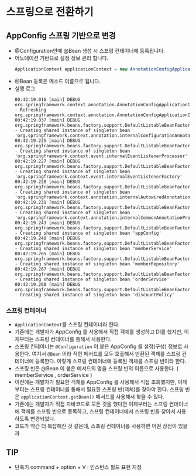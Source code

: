 # 스프링으로 전환하기

## AppConfig 스프링 기반으로 변경

- @Configuration안에 @Bean 생성 시 스프링 컨테이너에 등록됩니다.
- 어노테이션 기반으로 설정 정보 관리 합니다.
  ```Java
  ApplicationContext applicationContext = new AnnotationConfigApplicationContext(AppConfig.class);
  ```
- @Bean 등록은 메소드 이름으로 됩니다.
- 실행 로그
  ```
  00:42:19.016 [main] DEBUG org.springframework.context.annotation.AnnotationConfigApplicationContext - Refreshing org.springframework.context.annotation.AnnotationConfigApplicationContext@70a9f84e
  00:42:19.037 [main] DEBUG org.springframework.beans.factory.support.DefaultListableBeanFactory - Creating shared instance of singleton bean 'org.springframework.context.annotation.internalConfigurationAnnotationProcessor'
  00:42:19.225 [main] DEBUG org.springframework.beans.factory.support.DefaultListableBeanFactory - Creating shared instance of singleton bean 'org.springframework.context.event.internalEventListenerProcessor'
  00:42:19.227 [main] DEBUG org.springframework.beans.factory.support.DefaultListableBeanFactory - Creating shared instance of singleton bean 'org.springframework.context.event.internalEventListenerFactory'
  00:42:19.228 [main] DEBUG org.springframework.beans.factory.support.DefaultListableBeanFactory - Creating shared instance of singleton bean 'org.springframework.context.annotation.internalAutowiredAnnotationProcessor'
  00:42:19.231 [main] DEBUG org.springframework.beans.factory.support.DefaultListableBeanFactory - Creating shared instance of singleton bean 'org.springframework.context.annotation.internalCommonAnnotationProcessor'
  00:42:19.243 [main] DEBUG org.springframework.beans.factory.support.DefaultListableBeanFactory - Creating shared instance of singleton bean 'appConfig'
  00:42:19.248 [main] DEBUG org.springframework.beans.factory.support.DefaultListableBeanFactory - Creating shared instance of singleton bean 'memberService'
  00:42:19.265 [main] DEBUG org.springframework.beans.factory.support.DefaultListableBeanFactory - Creating shared instance of singleton bean 'memberRepository'
  00:42:19.267 [main] DEBUG org.springframework.beans.factory.support.DefaultListableBeanFactory - Creating shared instance of singleton bean 'orderService'
  00:42:19.268 [main] DEBUG org.springframework.beans.factory.support.DefaultListableBeanFactory - Creating shared instance of singleton bean 'discountPolicy'  
  ```

### 스프링 컨테이너

- `ApplicationContext`를 스프링 컨테이너라 한다.
- 기존에는 개발자가 AppConfig 를 사용해서 직접 객체를 생성하고 DI를 했지만, 이제부터는 스프링 컨테이너를 통해서 사용한다.
- 스프링 컨테이너는 `@Configuration` 이 붙은 AppConfig 를 설정(구성) 정보로 사용한다. 여기서 `@Bean` 이라 적힌 메서드를 모두 호출해서 반환된 객체를 스프링 컨테이너에 등록한다. 이렇게 스프링 컨테이너에 등록된 객체를 스프링 빈이라 한다.
- 스프링 빈은 @Bean 이 붙은 메서드의 명을 스프링 빈의 이름으로 사용한다. ( memberService ,
orderService )
- 이전에는 개발자가 필요한 객체를 AppConfig 를 사용해서 직접 조회했지만, 이제부터는 스프링 컨테이너를 통해서 필요한 스프링 빈(객체)를 찾아야 한다. 스프링 빈은 `applicationContext.getBean()` 메서드를 사용해서 찾을 수 있다.
- 기존에는 개발자가 직접 자바코드로 모든 것을 했다면 이제부터는 스프링 컨테이너에 객체를 스프링 빈으로 등록하고, 스프링 컨테이너에서 스프링 빈을 찾아서 사용하도록 변경되었다.
- 코드가 약간 더 복잡해진 것 같은데, 스프링 컨테이너를 사용하면 어떤 장점이 있을까

## TIP

- 단축키 command + option + V : 인스턴스 필드 표현 지정
